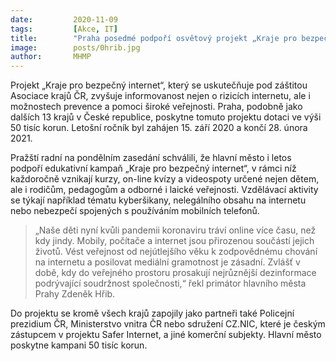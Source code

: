```yaml
---
date:         2020-11-09
tags:         [Akce, IT]
title:        "Praha posedmé podpoří osvětový projekt „Kraje pro bezpečný internet“"
image: 	      posts/0hrib.jpg
author:       MHMP
---
```


Projekt „Kraje pro bezpečný internet“, který se uskutečňuje pod záštitou Asociace krajů ČR, zvyšuje informovanost nejen o rizicích internetu, ale i možnostech prevence a pomoci široké veřejnosti. Praha, podobně jako dalších 13 krajů v České republice, poskytne tomuto projektu dotaci ve výši 50 tisíc korun. Letošní ročník byl zahájen 15. září 2020 a končí 28. února 2021.

Pražští radní na pondělním zasedání schválili, že hlavní město i letos podpoří edukativní kampaň „Kraje pro bezpečný internet“, v rámci níž každoročně vznikají kurzy, on-line kvízy a videospoty určené nejen dětem, ale i rodičům, pedagogům a odborné i laické veřejnosti. Vzdělávací aktivity se týkají například tématu kyberšikany, nelegálního obsahu na internetu nebo nebezpečí spojených s používáním mobilních telefonů. 

> „Naše děti nyní kvůli pandemii koronaviru tráví online více času, než kdy jindy. Mobily, počítače a internet jsou přirozenou součástí jejich životů. Vést veřejnost od nejútlejšího věku k zodpovědnému chování na internetu a posilovat mediální gramotnost je zásadní. Zvlášť v době, kdy do veřejného prostoru prosakují nejrůznější dezinformace podrývající soudržnost společnosti,“ řekl primátor hlavního města Prahy Zdeněk Hřib.

Do projektu se kromě všech krajů zapojily jako partneři také Policejní prezidium ČR, Ministerstvo vnitra ČR nebo sdružení CZ.NIC, které je českým zástupcem v projektu Safer Internet, a jiné komerční subjekty. Hlavní město poskytne kampani 50 tisíc korun.

